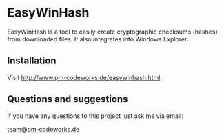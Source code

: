 EasyWinHash
===========

EasyWinHash is a tool to easily create cryptographic checksums (hashes) from downloaded files. It also integrates into Windows Explorer.

Installation
------------

Visit <http://www.pm-codeworks.de/easywinhash.html>.

Questions and suggestions
-------------------------

If you have any questions to this project just ask me via email:

<team@pm-codeworks.de>
